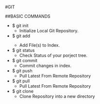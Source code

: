 #GIT 

##BASIC COMMANDS 

* $ git init  
    * Initialize Local Git Repository. 
* $ git add <file>
    * Add File(s) to Index.
* $ git status 
    * Check Status of your porject tree.
* $ git commit 
    * Commit changes in index.
* $ git push 
    * Pull Latest From Remote Repository 
* $ git pull
    * Pull Latest From Remote Repository 
* $ git clone 
    * Clone Repository into a new directory